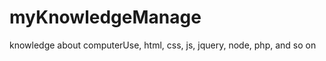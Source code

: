myKnowledgeManage
=================

knowledge about computerUse, html, css, js, jquery, node, php, and so on
